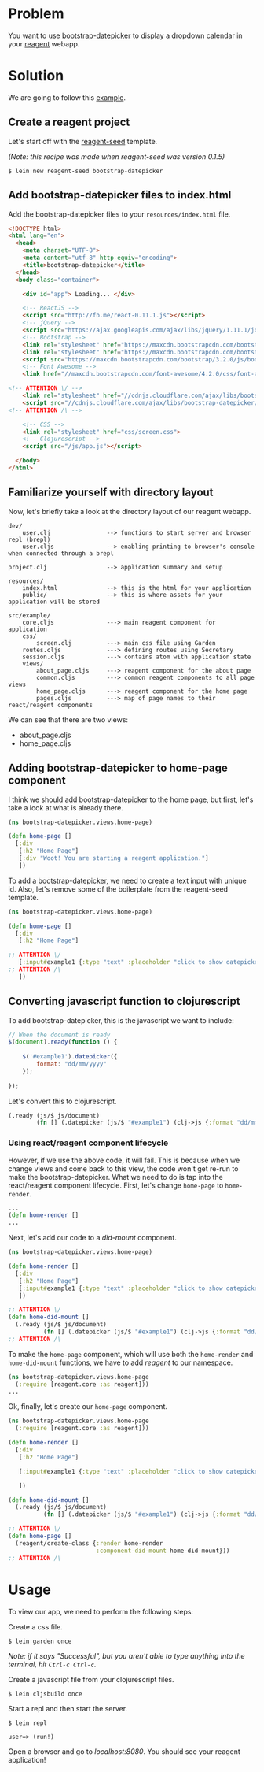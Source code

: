 # Problem

You want to use [bootstrap-datepicker](https://github.com/eternicode/bootstrap-datepicker) to display a dropdown calendar in your [reagent](https://github.com/reagent-project/reagent) webapp.

# Solution

We are going to follow this [example](http://runnable.com/UmOlOZbXvZRqAABU/bootstrap-datepicker-example-text-input-with-specifying-date-format2).

## Create a reagent project

Let's start off with the [reagent-seed](https://github.com/gadfly361/reagent-seed) template.

*(Note: this recipe was made when reagent-seed was version 0.1.5)*

```
$ lein new reagent-seed bootstrap-datepicker
```

## Add bootstrap-datepicker files to index.html

Add the bootstrap-datepicker files to your `resources/index.html` file.

```html
<!DOCTYPE html>
<html lang="en">
  <head>
    <meta charset="UTF-8">
    <meta content="utf-8" http-equiv="encoding">  
    <title>bootstrap-datepicker</title>
  </head>
  <body class="container">

    <div id="app"> Loading... </div>

    <!-- ReactJS -->
    <script src="http://fb.me/react-0.11.1.js"></script>
    <!-- jQuery -->
    <script src="https://ajax.googleapis.com/ajax/libs/jquery/1.11.1/jquery.min.js"></script>
    <!-- Bootstrap -->
    <link rel="stylesheet" href="https://maxcdn.bootstrapcdn.com/bootstrap/3.2.0/css/bootstrap.min.css">
    <link rel="stylesheet" href="https://maxcdn.bootstrapcdn.com/bootstrap/3.2.0/css/bootstrap-theme.min.css">
    <script src="https://maxcdn.bootstrapcdn.com/bootstrap/3.2.0/js/bootstrap.min.js"></script>
    <!-- Font Awesome -->
    <link href="//maxcdn.bootstrapcdn.com/font-awesome/4.2.0/css/font-awesome.min.css" rel="stylesheet">

<!-- ATTENTION \/ -->
    <link rel="stylesheet" href="//cdnjs.cloudflare.com/ajax/libs/bootstrap-datepicker/1.3.0/css/datepicker.css">
    <script src="//cdnjs.cloudflare.com/ajax/libs/bootstrap-datepicker/1.3.0/js/bootstrap-datepicker.js"></script>
<!-- ATTENTION /\ -->

    <!-- CSS -->
    <link rel="stylesheet" href="css/screen.css">
    <!-- Clojurescript -->
    <script src="/js/app.js"></script>

  </body>
</html>
```

## Familiarize yourself with directory layout

Now, let's briefly take a look at the directory layout of our reagent webapp.

```
dev/
    user.clj                --> functions to start server and browser repl (brepl)
    user.cljs               --> enabling printing to browser's console when connected through a brepl

project.clj                 --> application summary and setup

resources/
    index.html              --> this is the html for your application
    public/                 --> this is where assets for your application will be stored

src/example/
    core.cljs               ---> main reagent component for application
    css/
        screen.clj          ---> main css file using Garden
    routes.cljs             ---> defining routes using Secretary
    session.cljs            ---> contains atom with application state
    views/
        about_page.cljs     ---> reagent component for the about page
    	common.cljs         ---> common reagent components to all page views
    	home_page.cljs      ---> reagent component for the home page
    	pages.cljs          ---> map of page names to their react/reagent components
```

We can see that there are two views:

* about_page.cljs
* home_page.cljs

## Adding bootstrap-datepicker to home-page component

I think we should add bootstrap-datepicker to the home page, but first, let's take a look at what is already there.

```clojure
(ns bootstrap-datepicker.views.home-page)

(defn home-page []
  [:div
   [:h2 "Home Page"]
   [:div "Woot! You are starting a reagent application."]
   ])
```

To add a bootstrap-datepicker, we need to create a text input with unique id. Also, let's remove some of the boilerplate from the reagent-seed template.

```clojure
(ns bootstrap-datepicker.views.home-page)

(defn home-page []
  [:div
   [:h2 "Home Page"]

;; ATTENTION \/
   [:input#example1 {:type "text" :placeholder "click to show datepicker"}]
;; ATTENTION /\
   ])
```

## Converting javascript function to clojurescript

To add bootstrap-datepicker, this is the javascript we want to include:

```javascript
// When the document is ready
$(document).ready(function () {
    
    $('#example1').datepicker({
        format: "dd/mm/yyyy"
    });
    
});
```

Let's convert this to clojurescript.

```clojure
(.ready (js/$ js/document) 
        (fn [] (.datepicker (js/$ "#example1") (clj->js {:format "dd/mm/yyyy"}))))
```

### Using react/reagent component lifecycle

However, if we use the above code, it will fail. This is because when we change views and come back to this view, the code won't get re-run to make the bootstrap-datepicker.  What we need to do is tap into the react/reagent component lifecycle. First, let's change `home-page` to `home-render`.

```clojure
...
(defn home-render []
...
```

Next, let's add our code to a *did-mount* component.

```clojure
(ns bootstrap-datepicker.views.home-page)

(defn home-render []
  [:div
   [:h2 "Home Page"]
   [:input#example1 {:type "text" :placeholder "click to show datepicker"}]
   ])

;; ATTENTION \/
(defn home-did-mount []
  (.ready (js/$ js/document) 
          (fn [] (.datepicker (js/$ "#example1") (clj->js {:format "dd/mm/yyyy"})))))
;; ATTENTION /\
```

To make the `home-page` component, which will use both the `home-render` and `home-did-mount` functions, we have to add *reagent* to our namespace.

```clojure
(ns bootstrap-datepicker.views.home-page
  (:require [reagent.core :as reagent]))
...
```

Ok, finally, let's create our `home-page` component.

```clojure
(ns bootstrap-datepicker.views.home-page
  (:require [reagent.core :as reagent]))

(defn home-render []
  [:div
   [:h2 "Home Page"]

   [:input#example1 {:type "text" :placeholder "click to show datepicker"}]

   ])

(defn home-did-mount []
  (.ready (js/$ js/document) 
          (fn [] (.datepicker (js/$ "#example1") (clj->js {:format "dd/mm/yyyy"})))))

;; ATTENTION \/
(defn home-page []
  (reagent/create-class {:render home-render
                         :component-did-mount home-did-mount}))
;; ATTENTION /\
```

# Usage

To view our app, we need to perform the following steps:

Create a css file.

```
$ lein garden once
```

*Note: if it says "Successful", but you aren't able to type anything into the terminal, hit `Ctrl-c Ctrl-c`.*

Create a javascript file from your clojurescript files.

```
$ lein cljsbuild once
```

Start a repl and then start the server.

```
$ lein repl

user=> (run!)
```

Open a browser and go to *localhost:8080*. You should see your reagent application!
